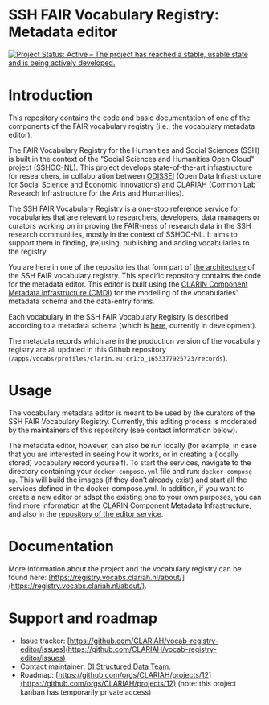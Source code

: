 # SSH FAIR Vocabulary Registry: Metadata editor

[![Project Status: Active – The project has reached a stable, usable state and is being actively developed.](https://www.repostatus.org/badges/latest/active.svg)](https://www.repostatus.org/#active)

# Introduction

This repository contains the code and basic documentation of one of the components of the FAIR vocabulary registry (i.e., the vocabulary metadata editor).

The FAIR Vocabulary Registry for the Humanities and Social Sciences (SSH) is built in the context of the "Social Sciences and Humanities Open Cloud" project ([SSHOC-NL](https://sshoc.nl/)). This project develops state-of-the-art infrastructure for researchers, in collaboration between [ODISSEI](https://odissei-data.nl/) (Open Data Infrastructure for Social Science and Economic Innovations) and [CLARIAH](https://www.clariah.nl/) (Common Lab Research Infrastructure for the Arts and Humanities).

The SSH FAIR Vocabulary Registry is a one-stop reference service for vocabularies that are relevant to researchers, developers, data managers or curators working on improving the FAIR-ness of research data in the SSH research communities, mostly in the context of SSHOC-NL. It aims to support them in finding, (re)using, publishing and adding vocabularies to the registry.

You are here in one of the repositories that form part of [the architecture](https://registry.vocabs.clariah.nl/about/) of the SSH FAIR vocabulary registry. This specific repository contains the code for the metadata editor. This editor is built using the [CLARIN Component Metadata infrastructure (CMDI)](https://www.clarin.eu/content/cmdi-component-metadata-infrastructure) for the modelling of the vocabularies' metadata schema and the data-entry forms.

Each vocabulary in the SSH FAIR Vocabulary Registry is described according to a metadata schema (which is [here](https://github.com/CLARIAH/vocab-registry-editor/raw/refs/heads/main/data/apps/vocabs/profiles/clarin.eu:cr1:p_1653377925723/clarin.eu:cr1:p_1653377925723.xml), currently in development).

The metadata records which are in the production version of the vocabulary registry are all updated in this Github repository (`/apps/vocabs/profiles/clarin.eu:cr1:p_1653377925723/records`).

# Usage
The vocabulary metadata editor is meant to be used by the curators of the SSH FAIR Vocabulary Registry. Currently, this editing process is moderated by the maintainers of this repository (see contact information below).

The metadata editor, however, can also be run locally (for example, in case that you are interested in seeing how it works, or in creating a (locally stored) vocabulary record yourself). To start the services, navigate to the directory containing your `docker-compose.yml` file and run:
```docker-compose up```.
This will build the images (if they don’t already exist) and start all the services defined in the docker-compose.yml.
In addition, if you want to create a new editor or adapt the existing one to your own purposes, you can find more information at the CLARIN Component Metadata Infrastructure, and also in the [repository of the editor service](https://github.com/knaw-huc/service-huc-editor).

# Documentation
More information about the project and the vocabulary registry can be found here: [https://registry.vocabs.clariah.nl/about/](https://registry.vocabs.clariah.nl/about/).

# Support and roadmap
- Issue tracker: [https://github.com/CLARIAH/vocab-registry-editor/issues](https://github.com/CLARIAH/vocab-registry-editor/issues)
- Contact maintainer: <a href="&#109;a&#105;l&#116;&#111;:&#115;&#116;&#114;&#117;&#99;&#116;&#117;&#114;&#101;&#100;&#45;&#100;&#97;&#116;&#97;&#64;&#100;&#105;&#46;&#104;&#117;&#99;&#46;&#107;&#110;&#97;&#119;&#46;&#110;&#108;">DI Structured Data Team</a>. 
- Roadmap: [https://github.com/orgs/CLARIAH/projects/12](https://github.com/orgs/CLARIAH/projects/12) (note: this project kanban has temporarily private access)